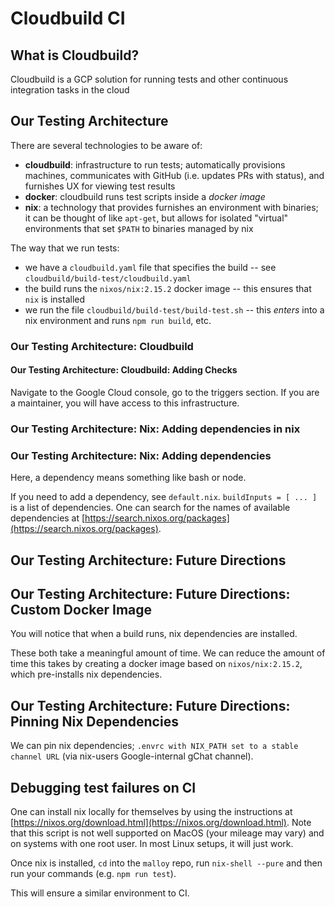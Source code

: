 # Cloudbuild CI

## What is Cloudbuild?

Cloudbuild is a GCP solution for running tests and other continuous integration tasks in the cloud

## Our Testing Architecture

There are several technologies to be aware of:

- **cloudbuild**: infrastructure to run tests; automatically provisions machines, communicates with GitHub (i.e. updates PRs with status), and furnishes UX for viewing test results
- **docker**: cloudbuild runs test scripts inside a _docker image_
- **nix**: a technology that provides furnishes an environment with binaries; it can be thought of like `apt-get`, but allows for isolated "virtual" environments that set `$PATH` to binaries managed by nix

The way that we run tests:

- we have a `cloudbuild.yaml` file that specifies the build -- see `cloudbuild/build-test/cloudbuild.yaml`
- the build runs the `nixos/nix:2.15.2` docker image -- this ensures that `nix` is installed
- we run the file `cloudbuild/build-test/build-test.sh` -- this _enters_ into a nix environment and runs `npm run build`, etc.

### Our Testing Architecture: Cloudbuild

#### Our Testing Architecture: Cloudbuild: Adding Checks

Navigate to the Google Cloud console, go to the triggers section. If you are a maintainer, you will have access to this infrastructure.

### Our Testing Architecture: Nix: Adding dependencies in nix

### Our Testing Architecture: Nix: Adding dependencies

Here, a dependency means something like bash or node.

If you need to add a dependency, see `default.nix`. `buildInputs = [ ... ]` is a list of dependencies. One can search for the names of available dependencies at [https://search.nixos.org/packages](https://search.nixos.org/packages).

## Our Testing Architecture: Future Directions

## Our Testing Architecture: Future Directions: Custom Docker Image

You will notice that when a build runs, nix dependencies are installed.

These both take a meaningful amount of time. We can reduce the amount of time this takes by creating a docker image based on `nixos/nix:2.15.2`, which pre-installs nix dependencies.

## Our Testing Architecture: Future Directions: Pinning Nix Dependencies

We can pin nix dependencies; `.envrc with NIX_PATH set to a stable channel URL` (via nix-users Google-internal gChat channel).

## Debugging test failures on CI

One can install nix locally for themselves by using the instructions at [https://nixos.org/download.html](https://nixos.org/download.html). Note that this script is not well supported on MacOS (your mileage may vary) and on systems with one root user. In most Linux setups, it will just work.

Once nix is installed, `cd` into the `malloy` repo, run `nix-shell --pure` and then run your commands (e.g. `npm run test`).

This will ensure a similar environment to CI.
